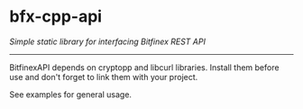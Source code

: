 # bfx-cpp-api

_Simple static library for interfacing Bitfinex REST API_
***
BitfinexAPI depends on cryptopp and libcurl libraries. Install them before use
and don't forget to link them with your project.

See examples for general usage.
